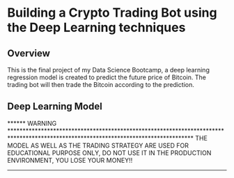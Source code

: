 # Building a Crypto Trading Bot using the Deep Learning techniques

## Overview
This is the final project of my Data Science Bootcamp, a deep learning regression model is created to predict the future price of Bitcoin. The trading bot will then trade the Bitcoin according to the prediction.

## Deep Learning Model




****** WARNING ************************************************************************************************************************************
THE MODEL AS WELL AS THE TRADING STRATEGY ARE USED FOR EDUCATIONAL PURPOSE ONLY, DO NOT USE IT IN THE PRODUCTION ENVIRONMENT, YOU LOSE YOUR MONEY!!
***************************************************************************************************************************************************
